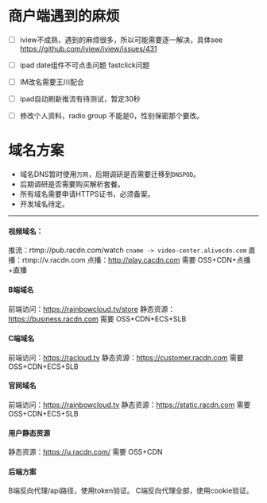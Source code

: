 # 商户端遇到的麻烦

* [ ] iview不成熟，遇到的麻烦很多，所以可能需要逐一解决，具体see https://github.com/iview/iview/issues/431
* [ ] ipad date组件不可点击问题 fastclick问题
* [ ] IM改名需要王川配合
* [ ] ipad自动刷新推流有待测试，暂定30秒
* [ ] 修改个人资料，radio group 不能是0，性别保密那个要改。




# 域名方案

 * 域名DNS暂时使用`万网`，后期调研是否需要迁移到`DNSPOD`。
 * 后期调研是否需要购买解析套餐。
 * 所有域名需要申请HTTPS证书，必须备案。
 * 开发域名待定。

-----

#### 视频域名：
推流：rtmp://pub.racdn.com/watch `cname -> video-center.alivecdn.com`
直播：rtmp://v.racdn.com
点播：http://play.cacdn.com
需要 OSS+CDN+点播+直播

#### B端域名
前端访问：https://rainbowcloud.tv/store
静态资源：https://business.racdn.com
需要 OSS+CDN+ECS+SLB

#### C端域名
前端访问：https://racloud.tv
静态资源：https://customer.racdn.com
需要 OSS+CDN+ECS+SLB

#### 官网域名
前端访问：https://rainbowcloud.tv
静态资源：https://static.racdn.com
需要 OSS+CDN+ECS+SLB

#### 用户静态资源
静态资源：https://u.racdn.com/
需要 OSS+CDN

#### 后端方案
B端反向代理/api路径，使用token验证。
C端反向代理全部，使用cookie验证。


